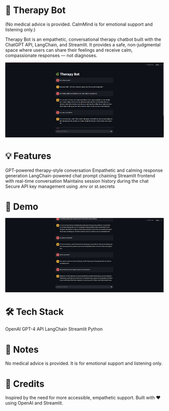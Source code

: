 # 🌿 Therapy Bot

(No medical advice is provided. CalmMind is for emotional support and listening only.)

Therapy Bot is an empathetic, conversational therapy chatbot built with the ChatGPT API, LangChain, and Streamlit. It provides a safe, non-judgmental space where users can share their feelings and receive calm, compassionate responses — not diagnoses.

![1](1.png)

# 💡 Features

GPT-powered therapy-style conversation
Empathetic and calming response generation
LangChain-powered chat prompt chaining
Streamlit frontend with real-time conversation
Maintains session history during the chat
Secure API key management using .env or st.secrets

# 📸 Demo

![2](2.png)

# 🛠 Tech Stack

OpenAI GPT-4 API
LangChain
Streamlit
Python

# 📌 Notes

No medical advice is provided. It is for emotional support and listening only.

# 🙏 Credits

Inspired by the need for more accessible, empathetic support.
Built with ❤️ using OpenAI and Streamlit.
